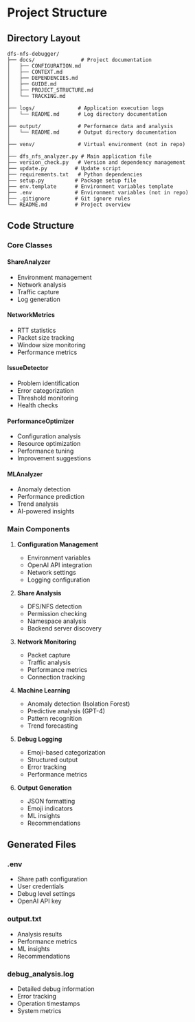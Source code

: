 # Project Structure

## Directory Layout

```
dfs-nfs-debugger/
├── docs/               # Project documentation
│   ├── CONFIGURATION.md
│   ├── CONTEXT.md
│   ├── DEPENDENCIES.md
│   ├── GUIDE.md
│   ├── PROJECT_STRUCTURE.md
│   └── TRACKING.md
│
├── logs/              # Application execution logs
│   └── README.md      # Log directory documentation
│
├── output/            # Performance data and analysis
│   └── README.md      # Output directory documentation
│
├── venv/              # Virtual environment (not in repo)
│
├── dfs_nfs_analyzer.py # Main application file
├── version_check.py   # Version and dependency management
├── update.py         # Update script
├── requirements.txt   # Python dependencies
├── setup.py          # Package setup file
├── env.template      # Environment variables template
├── .env              # Environment variables (not in repo)
├── .gitignore        # Git ignore rules
└── README.md         # Project overview
```

## Code Structure

### Core Classes

#### ShareAnalyzer
- Environment management
- Network analysis
- Traffic capture
- Log generation

#### NetworkMetrics
- RTT statistics
- Packet size tracking
- Window size monitoring
- Performance metrics

#### IssueDetector
- Problem identification
- Error categorization
- Threshold monitoring
- Health checks

#### PerformanceOptimizer
- Configuration analysis
- Resource optimization
- Performance tuning
- Improvement suggestions

#### MLAnalyzer
- Anomaly detection
- Performance prediction
- Trend analysis
- AI-powered insights

### Main Components

1. **Configuration Management**
   - Environment variables
   - OpenAI API integration
   - Network settings
   - Logging configuration

2. **Share Analysis**
   - DFS/NFS detection
   - Permission checking
   - Namespace analysis
   - Backend server discovery

3. **Network Monitoring**
   - Packet capture
   - Traffic analysis
   - Performance metrics
   - Connection tracking

4. **Machine Learning**
   - Anomaly detection (Isolation Forest)
   - Predictive analysis (GPT-4)
   - Pattern recognition
   - Trend forecasting

5. **Debug Logging**
   - Emoji-based categorization
   - Structured output
   - Error tracking
   - Performance metrics

6. **Output Generation**
   - JSON formatting
   - Emoji indicators
   - ML insights
   - Recommendations

## Generated Files

### .env
- Share path configuration
- User credentials
- Debug level settings
- OpenAI API key

### output.txt
- Analysis results
- Performance metrics
- ML insights
- Recommendations

### debug_analysis.log
- Detailed debug information
- Error tracking
- Operation timestamps
- System metrics
